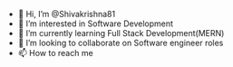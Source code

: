 - 👋 Hi, I’m @Shivakrishna81
- 👀 I’m interested in Software Development
- 🌱 I’m currently learning Full Stack Development(MERN)
- 💞️ I’m looking to collaborate on Software engineer roles
- 📫 How to reach me 

<!---
Shivakrishna81/Shivakrishna81 is a ✨ special ✨ repository because its `README.md` (this file) appears on your GitHub profile.
You can click the Preview link to take a look at your changes.
--->
